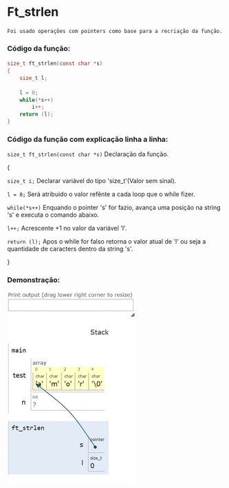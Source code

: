 # Ft_strlen  
    Foi usado operações com pointers como base para a recriação da função.
    
### Código da função:
```c
size_t ft_strlen(const char *s)
{
    size_t l;

    l = 0;
    while(*s++)
        i++;
    return (l);
}
```
### Código da função com explicação linha a linha:

`size_t ft_strlen(const char *s)` Declaração da função.

{

`size_t i;` Declarar variável do tipo 'size_t'(Valor sem sinal).


`l = 0;` Será atribuido o valor refênte a cada loop que o while fizer.

`while(*s++)` Enquando o pointer 's' for fazio, avança uma posição na string 's' e executa o comando abaixo.

`l++;` Acrescente +1 no valor da variável 'l'.

`return (l);` Apos o while for falso retorna o valor atual de 'l' ou seja a quantidade de caracters dentro da string 's'.

}

### Demonstração:

![image](https://github.com/Alef-Matos/42_lisboa/blob/master/libft_comment/Ft_strlen/imagem_strlen.gif)
